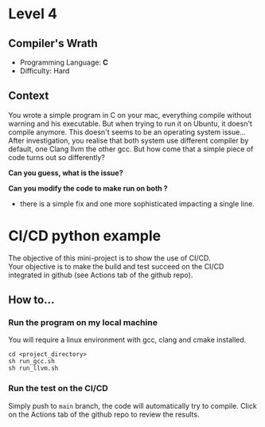 # Level 4
## Compiler's Wrath
* Programming Language: **C**
* Difficulty: Hard

## Context
You wrote a simple program in C on your mac, everything compile without warning and his executable.
But when trying to run it on Ubuntu, it doesn't compile anymore. This doesn't seems to be an operating system issue... 
After investigation, you realise that both system use different compiler by default, one Clang llvm the other gcc. But how come that a simple piece of code turns out so differently?


**Can you guess, what is the issue?**

**Can you modify the code to make run on both ?**
* there is a simple fix and one more sophisticated impacting a single line.

# CI/CD python example

The objective of this mini-project is to show the use of CI/CD.  
Your objective is to make the build and test succeed on the CI/CD integrated in github (see Actions tab of the github repo).


## How to...

### Run the program on my local machine

You will require a linux environment with gcc, clang and cmake installed.

```
cd <project_directory>
sh run_gcc.sh
sh run_llvm.sh
```


### Run the test on the CI/CD

Simply push to `main` branch, the code will automatically try to compile.
Click on the Actions tab of the github repo to review the results.
